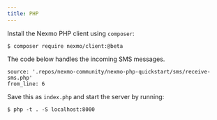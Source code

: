 ```yaml
---
title: PHP
---
```


Install the Nexmo PHP client using `composer`:

```
$ composer require nexmo/client:@beta
```

The code below handles the incoming SMS messages.

```code
source: '.repos/nexmo-community/nexmo-php-quickstart/sms/receive-sms.php'
from_line: 6
```

Save this as `index.php` and start the server by running:

```
$ php -t . -S localhost:8000
```
